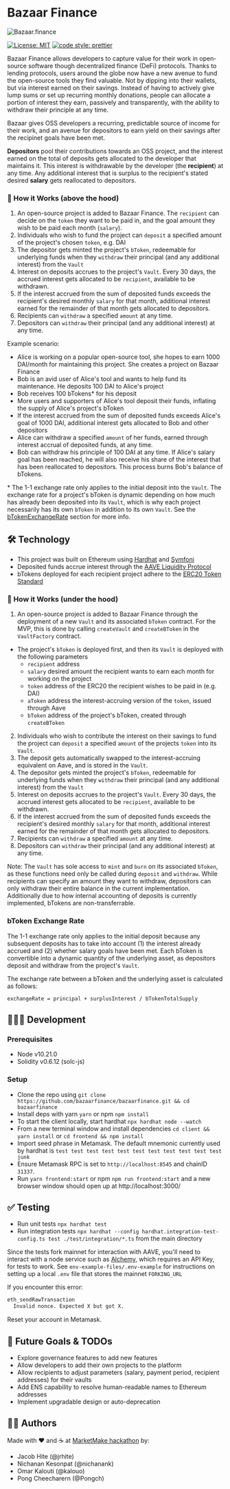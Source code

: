 # Bazaar Finance
![Bazaar.finance](https://user-images.githubusercontent.com/20870134/107111907-3fc95e80-6886-11eb-8ad5-83250a00f566.png)

[![License: MIT](https://img.shields.io/badge/License-MIT-yellow.svg)](https://opensource.org/licenses/MIT) [![code style: prettier](https://img.shields.io/badge/code_style-prettier-ff69b4.svg?style=flat-square)](https://github.com/prettier/prettier)

Bazaar Finance allows developers to capture value for their work in open-source software though decentralized finance (DeFi) protocols. Thanks to lending protocols, users around the globe now have a new avenue to fund the open-source tools they find valuable. Not by dipping into their wallets, but via interest earned on their savings. Instead of having to actively give lump sums or set up recurring monthly donations, people can allocate a portion of interest they earn, passively and transparently, with the ability to withdraw their principle at any time.

Bazaar gives OSS developers a recurring, predictable source of income for their work, and an avenue for depositors to earn yield on their savings after the recipinet goals have been met.

**Depositors** pool their contributions towards an OSS project, and the interest earned on the total of deposits gets allocated to the developer that maintains it. This interest is withdrawable by the developer (the **recipient**) at any time. Any additional interest that is surplus to the recipient's stated desired **salary** gets reallocated to depositors.

### 📖 How it Works (above the hood)
1. An open-source project is added to Bazaar Finance. The `recipient` can decide on the `token` they want to be paid in, and the goal amount they wish to be paid each month (`salary`).
2. Individuals who wish to fund the project can `deposit` a specified amount of the project's chosen `token`, e.g. DAI
3. The depositor gets minted the project's `bToken`, redeemable for underlying funds when they `withdraw` their principal (and any additional interest) from the `Vault`
4. Interest on deposits accrues to the project's `Vault`. Every 30 days, the accrued interest gets allocated to be `recipient`, available to be withdrawn.
5. If the interest accrued from the sum of deposited funds exceeds the recipient's desired monthly `salary` for that month, additional interest earned for the remainder of that month gets allocated to depositors.
6. Recipients can `withdraw` a specified `amount` at any time.
7. Depositors can `withdraw` their principal (and any additional interest) at any time.

Example scenario:
- Alice is working on a popular open-source tool, she hopes to earn 1000 DAI/month for maintaining this project. She creates a project on Bazaar Finance
- Bob is an avid user of Alice's tool and wants to help fund its maintenance. He deposits 100 DAI to Alice's project
- Bob receives 100 bTokens* for his deposit
- More users and supporters of Alice's tool deposit their funds, inflating the supply of Alice's project's bToken
- If the interest accrued from the sum of deposited funds exceeds Alice's goal of 1000 DAI, additional interest gets allocated to Bob and other depositors
- Alice can withdraw a specified `amount` of her funds, earned through interest accrual of deposited funds, at any time.
- Bob can withdraw his principle of 100 DAI at any time. If Alice's salary goal has been reached, he will also receive his share of the interest that has been reallocated to depositors. This process burns Bob's balance of bTokens.

\* The 1-1 exchange rate only applies to the initial deposit into the `Vault`. The exchange rate for a project's bToken is dynamic depending on how much has already been deposited into its `Vault`, which is why each project necessarily has its own `bToken` in addition to its own `Vault`. See the [bTokenExchangeRate](#bToken-Exchange-Rate) section for more info.

## 🛠 Technology
- This project was built on Ethereum using [Hardhat](https://hardhat.org/) and [Symfoni](https://github.com/symfoni/hardhat-react-boilerplate)
- Deposited funds accrue interest through the [AAVE Liquidity Protocol](https://aave.com/)
- bTokens deployed for each recipient project adhere to the [ERC20 Token Standard](https://github.com/OpenZeppelin/openzeppelin-contracts/blob/v3.3.0/contracts/token/ERC20/IERC20.sol)

### 📖 How it Works (under the hood)
1. An open-source project is added to Bazaar Finance through the deployment of a new `Vault` and its associated `bToken` contract. For the MVP, this is done by calling `createVault` and `createBToken` in the `VaultFactory` contract. 
  - The project's `bToken` is deployed first, and then its `Vault` is deployed with the following parameters
    - `recipient` address
    - `salary` desired amount the recipient wants to earn each month for working on the project
    - `token` address of the ERC20 the recipient wishes to be paid in (e.g. DAI)
    - `aToken` address the interest-accruing version of the `token`, issued through Aave
    - `bToken` address of the project's bToken, created through `createBToken`
2. Individuals who wish to contribute the interest on their savings to fund the project can `deposit` a specified `amount` of the projects `token` into its `Vault`.
3. The deposit gets automatically swapped to the interest-accruing equivalent on Aave, and is stored in the `Vault`.
4. The depositor gets minted the project's `bToken`, redeemable for underlying funds when they `withdraw` their principal (and any additional interest) from the `Vault`
5. Interest on deposits accrues to the project's `Vault`. Every 30 days, the accrued interest gets allocated to be `recipient`, available to be withdrawn.
6. If the interest accrued from the sum of deposited funds exceeds the recipient's desired monthly `salary` for that month, additional interest earned for the remainder of that month gets allocated to depositors.
7. Recipients can `withdraw` a specified `amount` at any time.
8. Depositors can `withdraw` their principal (and any additional interest) at any time.

Note: The `Vault` has sole access to `mint` and `burn` on its associated `bToken`, as these functions need only be called during `deposit` and `withdraw`. While recipients can specify an amount they want to withdraw, depositors can only withdraw their entire balance in the current implementation. Additionally due to how internal accounting of deposits is currently implemented, bTokens are non-transferrable.

### bToken Exchange Rate

The 1-1 exchange rate only applies to the initial deposit because any subsequent deposits has to take into account (1) the interest already accrued and (2) whether salary goals have been met. Each bToken is convertible into a dynamic quantity of the underlying asset, as depositors deposit and withdraw from the project's `Vault`.

The exchange rate between a bToken and the underlying asset is calculated as follows:

`exchangeRate = principal + surplusInterest / bTokenTotalSupply`

## 👩🏻‍💻 Development

### Prerequisites
- Node v10.21.0
- Solidity v0.6.12 (solc-js)

### Setup
- Clone the repo using `git clone https://github.com/bazaarfinance/bazaarfinance.git && cd bazaarfinance`
- Install deps with yarn `yarn` or npm `npm install`
- To start the client locally, start hardhat `npx hardhat node --watch`
- From a new terminal window and install dependencies `cd client && yarn install` or `cd frontend && npm install`
- Import seed phrase in Metamask. The default mnemonic currently used by hardhat is `test test test test test test test test test test test junk`
- Ensure Metamask RPC is set to `http://localhost:8545` and chainID `31337`.
- Run `yarn frontend:start` or npm `npm run frontend:start` and a new browser window should open up at http://localhost:3000/

## ✅ Testing
- Run unit tests `npx hardhat test`
- Run integration tests `npx hardhat --config hardhat.integration-test-config.ts test ./test/integration/*.ts` from the main directory

Since the tests fork mainnet for interaction with AAVE, you'll need to interact with a node service such as [Alchemy](http://alchemyapi.io/), which requires an API Key, for tests to work. See `env-example-files/.env-example` for instructions on setting up a local `.env` file that stores the mainnet `FORKING_URL`

If you encounter this error:

```bash
eth_sendRawTransaction
  Invalid nonce. Expected X but got X.
```

Reset your account in Metamask.

## 🚀 Future Goals & TODOs
- Explore governance features to add new features
- Allow developers to add their own projects to the platform
- Allow recipients to adjust parameters (salary, payment period, recipient addresses) for their vaults
- Add ENS capability to resolve human-readable names to Ethereum addresses
- Implement upgradable design or auto-deprecation

## ✍🏼 Authors
Made with ❤️ and ☕️ at [MarketMake hackathon](https://mm.ethglobal.co/) by:
- Jacob Hite (@jrhite)
- Nichanan Kesonpat (@nichanank)
- Omar Kalouti (@kalouo)
- Pong Cheecharern (@Pongch)
